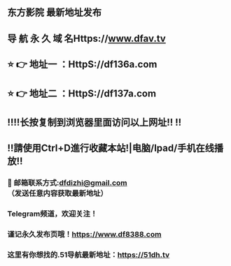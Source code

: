 ## 东方影院 最新地址发布 
## 导 航 永 久 域 名Https://www.dfav.tv
## ⭐️ 👉 地址一 ：HttpS://df136a.com
## ⭐️ 👉 地址二 ：HttpS://df137a.com
## ‼️‼️长按复制到浏览器里面访问以上网址‼️  ‼️
## ‼️請使用Ctrl+D進行收藏本站!|电脑/Ipad/手机在线播放‼️
### 📧 邮箱联系方式:dfdizhi@gmail.com （发送任意内容获取最新地址）
### Telegram频道，欢迎关注！
### 谨记永久发布页哦！https://www.df8388.com
### 这里有你想找的.51导航最新地址：https://51dh.tv
